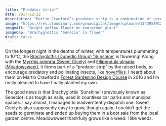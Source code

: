 ```yaml
---
title: "Predator strip!"
date: 2017-12-22
description: "Martin Crawford’s predator strip is a combination of perennial flowering plants to attract predatory and pollinating insects"
image: "https://res.cloudinary.com/growdigital/image/upload/v1543958912/brachyglottis-38350635275.jpg"
imageAlt: "Bright yellow flower on evergreen plant"
imageCap: "Brachyglottis 'Senecio' in flower"
draft: false
---
```


On the longest night in the depths of winter, with temperatures plummeting to 10°C, the [Brachyglottis (Dunedin Group) 'Sunshine'](http://ow.ly/u9rm30hrbpU) is flowering! Along with the [Myrrhis odorata (Sweet Cicely)](http://www.pfaf.org/user/plant.aspx?LatinName=Myrrhis+odorata) and [Filipendula ulmaria (Meadowsweet)](http://www.pfaf.org/user/Plant.aspx?LatinName=Filipendula+ulmaria), it forms part of a “predator strip” by the raised beds, to encourage predatory and pollinating insects, like [hoverflies](https://en.wikipedia.org/wiki/Hoverfly). I heard about them on Martin Crawford’s [Forest Gardening Design Course](https://www.agroforestry.co.uk/product/forest-gardening-food-forests-design-course/) in 2016 and I’m really pleased to have finally planted my own.

The good news is that Brachyglottis 'Sunshine' (previously known as Senecio) is as tough as nails, used in countless car parks and municipal spaces. I say almost, I managed to inadverntently dispatch one. Sweet Cicely is also supposedly easy to grow, though again, I couldn’t get the seeds to germinate and ended up buying them in a boot sale from the local garden centre. Meadowsweet thankfully grows like a weed. I like weeds.
